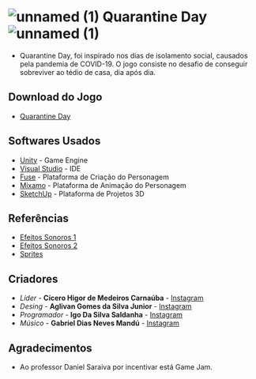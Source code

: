 # ![unnamed (1)](https://user-images.githubusercontent.com/56702143/84601421-4833db80-ae56-11ea-8f81-bdb9c7bdcfcc.png) Quarantine Day ![unnamed (1)](https://user-images.githubusercontent.com/56702143/84601421-4833db80-ae56-11ea-8f81-bdb9c7bdcfcc.png)


* Quarantine Day, foi inspirado nos dias de isolamento social,  causados pela pandemia de COVID-19. O jogo consiste no desafio de conseguir sobreviver ao tédio de casa, dia após dia.

## Download do Jogo

* [Quarantine Day](https://github.com/xHigorZ/Teste/raw/master/v1.0.4.rar)

## Softwares Usados

* [Unity](https://unity.com/pt) - Game Engine
* [Visual Studio](https://visualstudio.microsoft.com/pt-br/) - IDE
* [Fuse](https://store.steampowered.com/app/257400/Fuse/?l=portuguese) - Plataforma de Criação do Personagem
* [Mixamo](https://www.mixamo.com/#/) - Plataforma de Animação do Personagem
* [SketchUp](https://www.sketchup.com/pt-BR) - Plataforma de Projetos 3D

## Referências

* [Efeitos Sonoros 1](https://sonniss.com/gameaudiogdc2016/)
* [Efeitos Sonoros 2](https://freesound.org/browse/)
* [Sprites](https://br.freepik.com)

## Criadores

* *Líder* - **Cícero Higor de Medeiros Carnaúba** - [Instagram](https://www.instagram.com/higormcarnauba/)
* *Desing* - **Aglivan Gomes da Silva Junior** - [Instagram](https://www.instagram.com/ashirodesu/)
* *Programador* - **Igo Da Silva Saldanha** - [Instagram](https://www.instagram.com/igosaldanha_/)
* *Músico* - **Gabriel Dias Neves Mandú** - [Instagram](https://www.instagram.com/diasm_gabriel/)

## Agradecimentos

* Ao professor Daniel Saraiva por incentivar está Game Jam.
